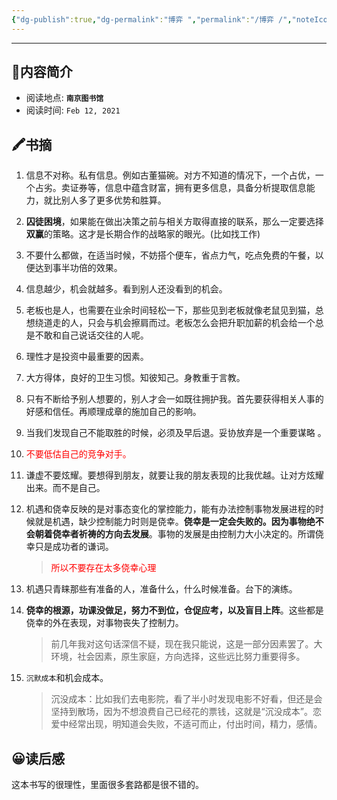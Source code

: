 ```yaml
---
{"dg-publish":true,"dg-permalink":"博弈 ","permalink":"/博弈 /","noteIcon":"","created":"2021-02-12","updated":""}
---
```


---

## 📜**内容简介**

- 阅读地点: **`南京图书馆`**
- 阅读时间: `Feb 12, 2021`

## 🖍️书摘

1. 信息不对称。私有信息。例如古董猫碗。对方不知道的情况下，一个占优，一个占劣。卖证券等，信息中蕴含财富，拥有更多信息，具备分析提取信息能力，就比别人多了更多优势和胜算。

2. **囚徒困境**，如果能在做出决策之前与相关方取得直接的联系，那么一定要选择**双赢**的策略。这才是长期合作的战略家的眼光。(比如找工作)

3. 不要什么都做，在适当时候，不妨搭个便车，省点力气，吃点免费的午餐，以便达到事半功倍的效果。
4. 信息越少，机会就越多。看到别人还没看到的机会。

5. 老板也是人，也需要在业余时间轻松一下，那些见到老板就像老鼠见到猫，总想绕道走的人，只会与机会擦肩而过。老板怎么会把升职加薪的机会给一个总是不敢和自己说话交往的人呢。

6. 理性才是投资中最重要的因素。
7. 大方得体，良好的卫生习惯。知彼知己。身教重于言教。
8. 只有不断给予别人想要的，别人才会一如既往拥护我。首先要获得相关人事的好感和信任。再顺理成章的施加自己的影响。
9. 当我们发现自己不能取胜的时候，必须及早后退。妥协放弃是一个重要谋略 。
10.  <font color="#ff0000">不要低估自己的竞争对手。</font>

11. 谦虚不要炫耀。要想得到朋友，就要让我的朋友表现的比我优越。让对方炫耀出来。而不是自己。
12. 机遇和侥幸反映的是对事态变化的掌控能力，能有办法控制事物发展进程的时候就是机遇，缺少控制能力时则是侥幸。**侥幸是一定会失败的。因为事物绝不会朝着侥幸者祈祷的方向去发展**。事物的发展是由控制力大小决定的。所谓侥幸只是成功者的谦词。
    ><font color="#ff0000">所以不要存在太多侥幸心理</font>

13. 机遇只青睐那些有准备的人，准备什么，什么时候准备。台下的演练。

14. **侥幸的根源，功课没做足，努力不到位，仓促应考，以及盲目上阵**。这些都是侥幸的外在表现，对事物丧失了控制力。
    > 前几年我对这句话深信不疑，现在我只能说，这是一部分因素罢了。大环境，社会因素，原生家庭，方向选择，这些远比努力重要得多。

15. `沉默成本`和机会成本。
    >  沉没成本：比如我们去电影院，看了半小时发现电影不好看，但还是会坚持到散场，因为不想浪费自己已经花的票钱，这就是“沉没成本”。恋爱中经常出现，明知道会失败，不适可而止，付出时间，精力，感情。

## 😀读后感
这本书写的很理性，里面很多套路都是很不错的。

